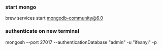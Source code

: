 
### start mongo
brew services start mongodb-community@6.0

### authenticate on new terminal
mongosh --port 27017  --authenticationDatabase "admin" -u "ifeanyi" -p
